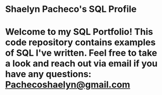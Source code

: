 # Shaelyn Pacheco's SQL Profile
# Welcome to my SQL Portfolio! This code repository contains examples of SQL I've written. Feel free to take a look and reach out via email if you have any questions: Pachecoshaelyn@gmail.com
